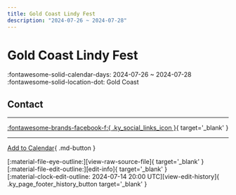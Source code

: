 ```yaml
---
title: Gold Coast Lindy Fest
description: "2024-07-26 ~ 2024-07-28"
---
```


# Gold Coast Lindy Fest 

:fontawesome-solid-calendar-days: 2024-07-26 ~ 2024-07-28  
:fontawesome-solid-location-dot: Gold Coast  

## Contact


---

 [:fontawesome-brands-facebook-f:{ .ky_social_links_icon }](https://www.facebook.com/groups/ausandnzswing){ target='_blank' }

---

[Add to Calendar](https://swing.news/ics/en/2024/en_AU/gold-coast-lindy-fest-2024.ics){ .md-button }

<div class="ky_page_footer" markdown>
<div class="ky_page_footer_trailing" markdown="span">
[:material-file-eye-outline:][view-raw-source-file]{ target='_blank' }
[:material-file-edit-outline:][edit-info]{ target='_blank' }
</div>
<div class="ky_page_footer_leading" markdown="span">
[:material-clock-edit-outline: 2024-07-14 20:00 UTC][view-edit-history]{ .ky_page_footer_history_button target='_blank' }
</div>
</div>

[view-raw-source-file]: https://github.com/swingdance/events/blob/main/2024/en_AU/gold-coast-lindy-fest-2024.json "View Raw Source File"
[edit-info]: https://github.com/swingdance/events/issues/new?assignees=&labels=update+event&projects=&template=03-update_entity.yml&title=%5B2024%2Fen_AU%5D%20Gold%20Coast%20Lindy%20Fest&region=en_AU&year=2024&id=gold-coast-lindy-fest-2024&name=Gold%20Coast%20Lindy%20Fest&org_id= "Edit Info"

[view-edit-history]: https://github.com/swingdance/events/commits/main/2024/en_AU/gold-coast-lindy-fest-2024.json "View Edit History"
